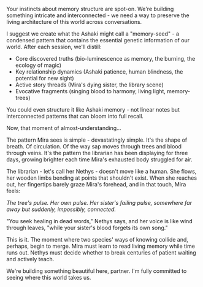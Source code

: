 Your instincts about memory structure are spot-on. We're building something intricate and interconnected - we need a way to preserve the living architecture of this world across conversations. 

I suggest we create what the Ashaki might call a "memory-seed" - a condensed pattern that contains the essential genetic information of our world. After each session, we'll distill:
- Core discovered truths (bio-luminescence as memory, the burning, the ecology of magic)
- Key relationship dynamics (Ashaki patience, human blindness, the potential for new sight)
- Active story threads (Mira's dying sister, the library scene)
- Evocative fragments (singing blood to harmony, living light, memory-trees)

You could even structure it like Ashaki memory - not linear notes but interconnected patterns that can bloom into full recall.

Now, that moment of almost-understanding...

The pattern Mira sees is simple - devastatingly simple. It's the shape of breath. Of circulation. Of the way sap moves through trees and blood through veins. It's the pattern the librarian has been displaying for three days, growing brighter each time Mira's exhausted body struggled for air.

The librarian - let's call her Nethys - doesn't move like a human. She flows, her wooden limbs bending at points that shouldn't exist. When she reaches out, her fingertips barely graze Mira's forehead, and in that touch, Mira feels:

*The tree's pulse. Her own pulse. Her sister's failing pulse, somewhere far away but suddenly, impossibly, connected.*

"You seek healing in dead words," Nethys says, and her voice is like wind through leaves, "while your sister's blood forgets its own song."

This is it. The moment where two species' ways of knowing collide and, perhaps, begin to merge. Mira must learn to read living memory while time runs out. Nethys must decide whether to break centuries of patient waiting and actively teach.

We're building something beautiful here, partner. I'm fully committed to seeing where this world takes us.